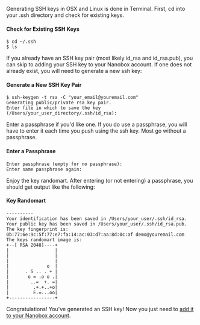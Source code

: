Generating SSH keys in OSX and Linux is done in Terminal. First, cd into your .ssh directory and check for existing keys.

#### Check for Existing SSH Keys
```shell
$ cd ~/.ssh
$ ls
```

If you already have an SSH key pair (most likely id\_rsa and id\_rsa.pub), you can skip to adding your SSH key to your Nanobox account. If one does not already exist, you will need to generate a new ssh key:

#### Generate a New SSH Key Pair
```
$ ssh-keygen -t rsa -C "your_email@youremail.com"
Generating public/private rsa key pair.
Enter file in which to save the key
(/Users/your_user_directory/.ssh/id_rsa):
```

Enter a passphrase if you'd like one. If you do use a passphrase, you will have to enter it each time you push using the ssh key. Most go without a passphrase.

#### Enter a Passphrase
```shell
Enter passphrase (empty for no passphrase):
Enter same passphrase again:
```

Enjoy the key randomart. After entering (or not entering) a passphrase, you should get output like the following:

#### Key Randomart
```shell
----------
Your identification has been saved in /Users/your_user/.ssh/id_rsa.
Your public key has been saved in /Users/your_user/.ssh/id_rsa.pub.
The key fingerprint is:
0b:77:6e:9c:5f:77:e7:fa:14:ac:03:d7:aa:8d:0c:af demo@youremail.com
The keys randomart image is:
+--[ RSA 2048]----+
|                 |
|                 |
|                 |
|              o  |
|      . S .. . + |
|       o = .o o .|
|        ..=  +. =|
|         .+.+..+o|
|         E.=...oo|
+-----------------+
```

Congratulations! You've generated an SSH key! Now you just need to [add it to your Nanobox account](/cloud/git-ssh/adding-ssh-keys/).

